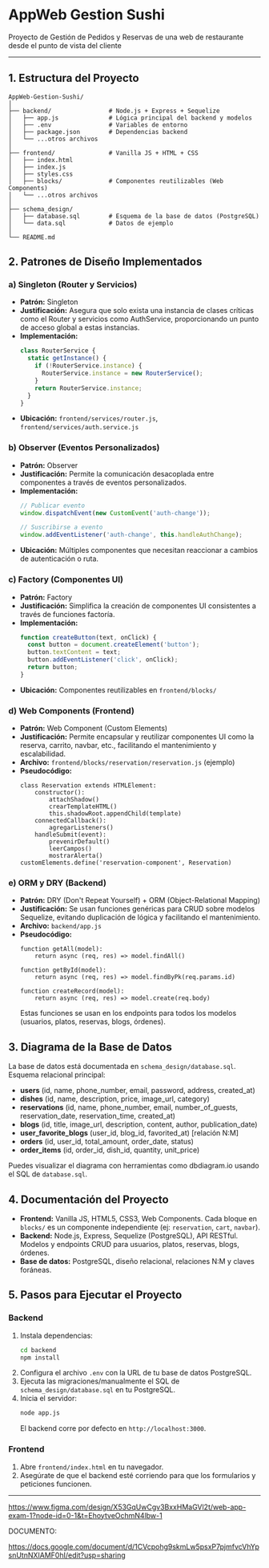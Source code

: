 # AppWeb Gestion Sushi
Proyecto de Gestión de Pedidos y Reservas de una web de restaurante desde el punto de vista del cliente

---

## 1. Estructura del Proyecto

```
AppWeb-Gestion-Sushi/
│
├── backend/                # Node.js + Express + Sequelize
│   ├── app.js              # Lógica principal del backend y modelos
│   ├── .env                # Variables de entorno
│   ├── package.json        # Dependencias backend
│   └── ...otros archivos
│
├── frontend/               # Vanilla JS + HTML + CSS
│   ├── index.html
│   ├── index.js
│   ├── styles.css
│   ├── blocks/             # Componentes reutilizables (Web Components)
│   └── ...otros archivos
│
├── schema_design/
│   ├── database.sql        # Esquema de la base de datos (PostgreSQL)
│   └── data.sql            # Datos de ejemplo
│
└── README.md
```

## 2. Patrones de Diseño Implementados

### a) Singleton (Router y Servicios)

- **Patrón:** Singleton
- **Justificación:** Asegura que solo exista una instancia de clases críticas como el Router y servicios como AuthService, proporcionando un punto de acceso global a estas instancias.
- **Implementación:**
  ```javascript
  class RouterService {
    static getInstance() {
      if (!RouterService.instance) {
        RouterService.instance = new RouterService();
      }
      return RouterService.instance;
    }
  }
  ```
- **Ubicación:** `frontend/services/router.js`, `frontend/services/auth.service.js`

### b) Observer (Eventos Personalizados)

- **Patrón:** Observer
- **Justificación:** Permite la comunicación desacoplada entre componentes a través de eventos personalizados.
- **Implementación:**
  ```javascript
  // Publicar evento
  window.dispatchEvent(new CustomEvent('auth-change'));
  
  // Suscribirse a evento
  window.addEventListener('auth-change', this.handleAuthChange);
  ```
- **Ubicación:** Múltiples componentes que necesitan reaccionar a cambios de autenticación o ruta.

### c) Factory (Componentes UI)

- **Patrón:** Factory
- **Justificación:** Simplifica la creación de componentes UI consistentes a través de funciones factoría.
- **Implementación:**
  ```javascript
  function createButton(text, onClick) {
    const button = document.createElement('button');
    button.textContent = text;
    button.addEventListener('click', onClick);
    return button;
  }
  ```
- **Ubicación:** Componentes reutilizables en `frontend/blocks/`

### d) Web Components (Frontend)

- **Patrón:** Web Component (Custom Elements)
- **Justificación:** Permite encapsular y reutilizar componentes UI como la reserva, carrito, navbar, etc., facilitando el mantenimiento y escalabilidad.
- **Archivo:** `frontend/blocks/reservation/reservation.js` (ejemplo)
- **Pseudocódigo:**
  ```pseudo
  class Reservation extends HTMLElement:
      constructor():
          attachShadow()
          crearTemplateHTML()
          this.shadowRoot.appendChild(template)
      connectedCallback():
          agregarListeners()
      handleSubmit(event):
          prevenirDefault()
          leerCampos()
          mostrarAlerta()
  customElements.define('reservation-component', Reservation)
  ```

### e) ORM y DRY (Backend)

- **Patrón:** DRY (Don't Repeat Yourself) + ORM (Object-Relational Mapping)
- **Justificación:** Se usan funciones genéricas para CRUD sobre modelos Sequelize, evitando duplicación de lógica y facilitando el mantenimiento.
- **Archivo:** `backend/app.js`
- **Pseudocódigo:**
  ```pseudo
  function getAll(model):
      return async (req, res) => model.findAll()

  function getById(model):
      return async (req, res) => model.findByPk(req.params.id)

  function createRecord(model):
      return async (req, res) => model.create(req.body)
  ```
  Estas funciones se usan en los endpoints para todos los modelos (usuarios, platos, reservas, blogs, órdenes).

## 3. Diagrama de la Base de Datos

La base de datos está documentada en `schema_design/database.sql`. Esquema relacional principal:

- **users** (id, name, phone_number, email, password, address, created_at)
- **dishes** (id, name, description, price, image_url, category)
- **reservations** (id, name, phone_number, email, number_of_guests, reservation_date, reservation_time, created_at)
- **blogs** (id, title, image_url, description, content, author, publication_date)
- **user_favorite_blogs** (user_id, blog_id, favorited_at) [relación N:M]
- **orders** (id, user_id, total_amount, order_date, status)
- **order_items** (id, order_id, dish_id, quantity, unit_price)

Puedes visualizar el diagrama con herramientas como dbdiagram.io usando el SQL de `database.sql`.

## 4. Documentación del Proyecto

- **Frontend:** Vanilla JS, HTML5, CSS3, Web Components. Cada bloque en `blocks/` es un componente independiente (ej: `reservation`, `cart`, `navbar`).
- **Backend:** Node.js, Express, Sequelize (PostgreSQL), API RESTful. Modelos y endpoints CRUD para usuarios, platos, reservas, blogs, órdenes.
- **Base de datos:** PostgreSQL, diseño relacional, relaciones N:M y claves foráneas.

## 5. Pasos para Ejecutar el Proyecto

### Backend

1. Instala dependencias:
   ```bash
   cd backend
   npm install
   ```
2. Configura el archivo `.env` con la URL de tu base de datos PostgreSQL.
3. Ejecuta las migraciones/manualmente el SQL de `schema_design/database.sql` en tu PostgreSQL.
4. Inicia el servidor:
   ```bash
   node app.js
   ```
   El backend corre por defecto en `http://localhost:3000`.

### Frontend

1. Abre `frontend/index.html` en tu navegador.
2. Asegúrate de que el backend esté corriendo para que los formularios y peticiones funcionen.

---

https://www.figma.com/design/X53GqUwCgv3BxxHMaGVl2t/web-app-exam-1?node-id=0-1&t=EhoytveOchmN4lbw-1

DOCUMENTO:

https://docs.google.com/document/d/1CVcpohg9skmLw5psxP7pjmfvcVhYpsnUtnNXIAMF0hI/edit?usp=sharing
